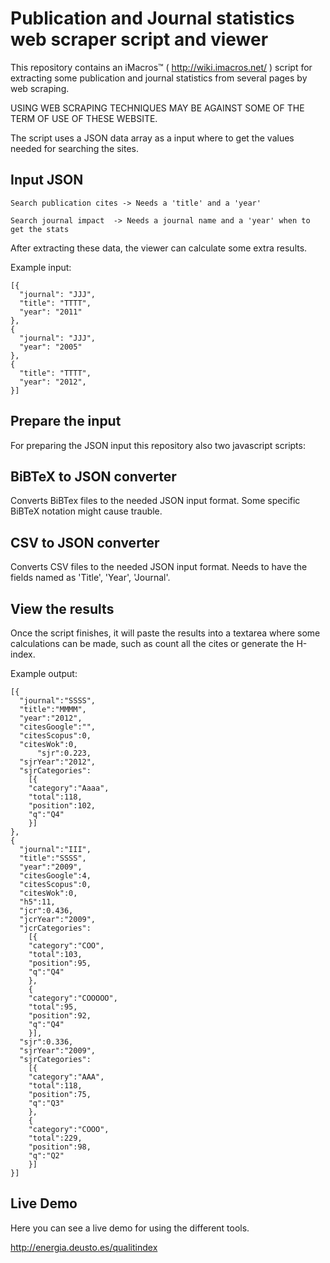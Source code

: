 Publication and Journal statistics web scraper script and viewer
================================================================

This repository contains an iMacros™ ( http://wiki.imacros.net/ ) script for extracting 
some publication and journal statistics from several pages by web scraping.

USING WEB SCRAPING TECHNIQUES MAY BE AGAINST SOME OF THE TERM OF USE OF THESE WEBSITE.

The script uses a JSON data array as a input where to get the values needed for searching the sites.


Input JSON
-------

    Search publication cites -> Needs a 'title' and a 'year'

    Search journal impact  -> Needs a journal name and a 'year' when to get the stats

After extracting these data, the viewer can calculate some extra results.

Example input:

    [{
      "journal": "JJJ", 
      "title": "TTTT", 
      "year": "2011"
    }, 
    {
      "journal": "JJJ", 
      "year": "2005"
    }, 
    {
      "title": "TTTT", 
      "year": "2012",
    }]


Prepare the input
-------
For preparing the JSON input this repository also two javascript scripts:


BiBTeX to JSON converter
-------
Converts BiBTex files to the needed JSON input format. Some specific BiBTeX notation might cause trauble.


CSV to JSON converter
-------
Converts CSV files to the needed JSON input format. Needs to have the fields named as 'Title', 'Year', 'Journal'.


View the results
-------
Once the script finishes, it will paste the results into a textarea where some calculations can be made, such as
count all the cites or generate the H-index.


Example output:

    [{
      "journal":"SSSS",
      "title":"MMMM",
      "year":"2012",
      "citesGoogle":"",
      "citesScopus":0,
      "citesWok":0,
          "sjr":0.223,
      "sjrYear":"2012",
      "sjrCategories":
        [{
        "category":"Aaaa",
        "total":118,
        "position":102,
        "q":"Q4"
        }]
    },
    {
      "journal":"III",
      "title":"SSSS",
      "year":"2009",
      "citesGoogle":4,
      "citesScopus":0,
      "citesWok":0,
      "h5":11,
      "jcr":0.436,
      "jcrYear":"2009",
      "jcrCategories":
        [{
        "category":"COO",
        "total":103,
        "position":95,
        "q":"Q4"
        },
        {
        "category":"COOOOO",
        "total":95,
        "position":92,
        "q":"Q4"
        }],
      "sjr":0.336,
      "sjrYear":"2009",
      "sjrCategories":
        [{
        "category":"AAA",
        "total":118,
        "position":75,
        "q":"Q3"
        },
        {
        "category":"COOO",
        "total":229,
        "position":98,
        "q":"Q2"
        }]
    }]


Live Demo
-------
Here you can see a live demo for using the different tools.

http://energia.deusto.es/qualitindex
